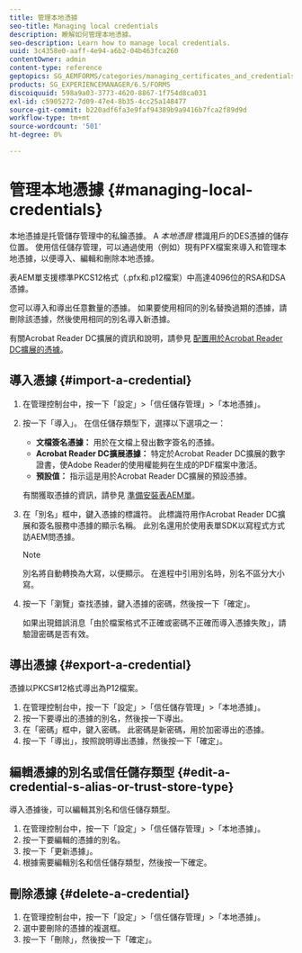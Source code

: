 ```yaml
---
title: 管理本地憑據
seo-title: Managing local credentials
description: 瞭解如何管理本地憑據。
seo-description: Learn how to manage local credentials.
uuid: 3c4358e0-aaff-4e94-a6b2-04b463fca260
contentOwner: admin
content-type: reference
geptopics: SG_AEMFORMS/categories/managing_certificates_and_credentials
products: SG_EXPERIENCEMANAGER/6.5/FORMS
discoiquuid: 598a9a03-3773-4620-8867-1f754d8ca031
exl-id: c5905272-7d09-47e4-8b35-4cc25a148477
source-git-commit: b220adf6fa3e9faf94389b9a9416b7fca2f89d9d
workflow-type: tm+mt
source-wordcount: '501'
ht-degree: 0%

---
```


# 管理本地憑據 {#managing-local-credentials}

本地憑據是托管儲存管理中的私鑰憑據。 A *本地憑證* 標識用戶的DES憑據的儲存位置。 使用信任儲存管理，可以通過使用（例如）現有PFX檔案來導入和管理本地憑據，以便導入、編輯和刪除本地憑據。

表AEM單支援標準PKCS12格式（.pfx和.p12檔案）中高達4096位的RSA和DSA憑據。

您可以導入和導出任意數量的憑據。 如果要使用相同的別名替換過期的憑據，請刪除該憑據，然後使用相同的別名導入新憑據。

有關Acrobat Reader DC擴展的資訊和說明，請參見 [配置用於Acrobat Reader DC擴展的憑據](/help/forms/using/admin-help/configuring-credentials-acrobat-reader-dc.md#configuring-credentials-for-use-with-acrobat-reader-dc-extensions)。

## 導入憑據 {#import-a-credential}

1. 在管理控制台中，按一下「設定」>「信任儲存管理」>「本地憑據」。
1. 按一下「導入」。 在信任儲存類型下，選擇以下選項之一：

   * **文檔簽名憑據：** 用於在文檔上發出數字簽名的憑據。
   * **Acrobat Reader DC擴展憑據：** 特定於Acrobat Reader DC擴展的數字證書，使Adobe Reader的使用權能夠在生成的PDF檔案中激活。
   * **預設值：** 指示這是用於Acrobat Reader DC擴展的預設憑據。

   有關獲取憑據的資訊，請參見 [準備安裝表AEM單](https://www.adobe.com/go/learn_aemforms_prepareInstallsingle_63)。

1. 在「別名」框中，鍵入憑據的標識符。 此標識符用作Acrobat Reader DC擴展和簽名服務中憑據的顯示名稱。 此別名還用於使用表單SDK以寫程式方式訪AEM問憑據。

   >[!NOTE]
   >
   >別名將自動轉換為大寫，以便顯示。 在進程中引用別名時，別名不區分大小寫。

1. 按一下「瀏覽」查找憑據，鍵入憑據的密碼，然後按一下「確定」。

   如果出現錯誤消息「由於檔案格式不正確或密碼不正確而導入憑據失敗」，請驗證密碼是否有效。

## 導出憑據 {#export-a-credential}

憑據以PKCS#12格式導出為P12檔案。

1. 在管理控制台中，按一下「設定」>「信任儲存管理」>「本地憑據」。
1. 按一下要導出的憑據的別名，然後按一下導出。
1. 在「密碼」框中，鍵入密碼。 此密碼是新密碼，用於加密導出的憑據。
1. 按一下「導出」，按照說明導出憑據，然後按一下「確定」。

## 編輯憑據的別名或信任儲存類型 {#edit-a-credential-s-alias-or-trust-store-type}

導入憑據後，可以編輯其別名和信任儲存類型。

1. 在管理控制台中，按一下「設定」>「信任儲存管理」>「本地憑據」。
1. 按一下要編輯的憑據的別名。
1. 按一下「更新憑據」。
1. 根據需要編輯別名和信任儲存類型，然後按一下確定。

## 刪除憑據 {#delete-a-credential}

1. 在管理控制台中，按一下「設定」>「信任儲存管理」>「本地憑據」。
1. 選中要刪除的憑據的複選框。
1. 按一下「刪除」，然後按一下「確定」。
